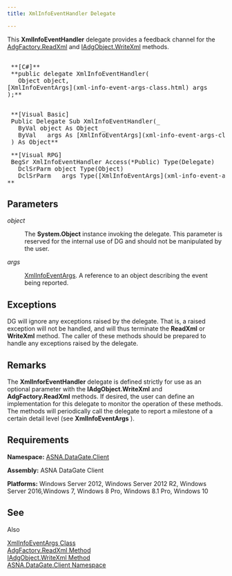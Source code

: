 ```yaml
---
title: XmlInfoEventHandler Delegate

---
```


This **XmlInfoEventHandler** delegate provides a feedback channel for the [ AdgFactory.ReadXml](adg-factory-class-read-xml-method2.html) and [IAdgObject.WriteXml](dcsIAdgObjectClassWriteXmlMethod2.html) methods.
<pre class="prettyprint">        <span class="lang">
 **[C#]**  </span> 
 **public delegate XmlInfoEventHandler(
   Object object,<br />[XmlInfoEventArgs](xml-info-event-args-class.html) args
);** 
      </pre>

<pre class="prettyprint"> **<span class="lang">[Visual Basic] </span>
 Public Delegate Sub XmlInfoEventHandler(_
   ByVal object As Object _<br />   ByVal   args As [XmlInfoEventArgs](xml-info-event-args-class.html)<br /> ) As Object** 
</pre>

<pre class="prettyprint"> **<span class="lang">[Visual RPG]</span>
 BegSr XmlInfoEventHandler Access(*Public) Type(Delegate)<br />   DclSrParm object Type(Object)<br />   DclSrParm   args Type([XmlInfoEventArgs](xml-info-event-args-class.html))<br />** </pre>

## Parameters

<dl>
        <dt />
</dl>

*object* 
<dl>
        <dd>

The **System.Object** instance invoking the delegate. This parameter is reserved for the internal use of DG and should not be manipulated by the user.
</dd>
        <dt />
</dl>

*args* 
<dl>
        <dd>

[XmlInfoEventArgs](xml-info-event-args-class.html). A reference to an object describing the event being reported.
</dd>
</dl>

## Exceptions

DG will ignore any exceptions raised by the delegate. That is, a raised exception will not be handled, and will thus terminate the **ReadXml** or **WriteXml** method. The caller of these methods should be prepared to handle any exceptions raised by the delegate. 
## Remarks

The **XmlInforEventHandler** delegate is defined strictly for use as an optional parameter with the **IAdgObject.WriteXml** and **AdgFactory.ReadXml** methods. If desired, the user can define an implementation for this delegate to monitor the operation of these methods. The methods will periodically call the delegate to report a milestone of a certain detail level (see **XmlInfoEventArgs** ). 
## Requirements

<span> **Namespace:** [ASNA.DataGate.Client](datagate-client-namespace.html) </span> 

<span> **Assembly:** ASNA DataGate Client</span> 

<span> **Platforms:** Windows Server 2012, Windows Server 2012 R2, Windows Server 2016,Windows 7, Windows 8 Pro, Windows 8.1 Pro, Windows 10</span> 
## See 
Also


[XmlInfoEventArgs Class](xml-info-event-args-class.html)
      <br />
[AdgFactory.ReadXml Method](adg-factory-class-read-xml-method2.html)
      <br />
[IAdgObject.WriteXml Method](dcsIAdgObjectClassWriteXmlMethod2.html)
      <br />
[ASNA.DataGate.Client Namespace](datagate-client-namespace.html)

